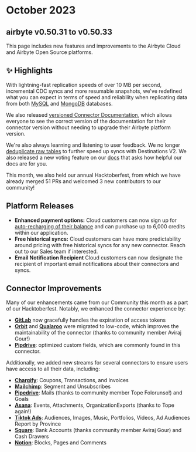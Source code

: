 # October 2023
## airbyte v0.50.31 to v0.50.33

This page includes new features and improvements to the Airbyte Cloud and Airbyte Open Source platforms.

## ✨ Highlights

With lightning-fast replication speeds of over 10 MB per second, incremental CDC syncs and more resumable snapshots, we've redefined what you can expect in terms of speed and reliability when replicating data from both [MySQL](https://airbyte.com/blog/behind-the-performance-improvements-of-our-mysql-source) and [MongoDB](https://airbyte.com/blog/10-mb-per-second-incremental-mongodb-syncs) databases.

We also released [versioned Connector Documentation](https://github.com/airbytehq/airbyte/pull/30410), which allows everyone to see the correct version of the documentation for their connector version without needing to upgrade their Airbyte platform version.

We're also always learning and listening to user feedback. We no longer [deduplicate raw tables](https://github.com/airbytehq/airbyte/pull/31520) to further speed up syncs with Destinations V2. We also released a new voting feature on our [docs](https://docs.airbyte.com) that asks how helpful our docs are for you.

This month, we also held our annual Hacktoberfest, from which we have already merged 51 PRs and welcomed 3 new contributors to our community!

## Platform Releases
- **Enhanced payment options:** Cloud customers can now sign up for [auto-recharging of their balance](https://docs.airbyte.com/cloud/managing-airbyte-cloud/manage-credits#automatic-reload-of-credits-beta) and can purchase up to 6,000 credits within our application.
- **Free historical syncs:** Cloud customers can have more predictability around pricing with free historical syncs for any new connector. Reach out to our Sales team if interested.
- **Email Notification Recipient** Cloud customers can now designate the recipient of important email notifications about their connectors and syncs.

## Connector Improvements

Many of our enhancements came from our Community this month as a part of our Hacktoberfest. Notably, we enhanced the connector experience by:

- [**GitLab**](https://github.com/airbytehq/airbyte/pull/31492) now gracefully handles the expiration of access tokens 
- [**Orbit**](https://github.com/airbytehq/airbyte/pull/30138) and [**Qualaroo**](https://github.com/airbytehq/airbyte/pull/30138) were migrated to low-code, which improves the maintainability of the connector (thanks to community member Aviraj Gour!)
- [**Pipdrive**](https://github.com/airbytehq/airbyte/pull/30138): optimized custom fields, which are commonly found in this connector.

Additionally, we added new streams for several connectors to ensure users have access to all their data, including:
- [**Chargify**](https://github.com/airbytehq/airbyte/pull/31116): Coupons, Transactions, and Invoices
- [**Mailchimp**](https://github.com/airbytehq/airbyte/pull/31922): Segment and Unsubscribes
- [**Pipedrive**](https://github.com/airbytehq/airbyte/pull/31885): Mails (thanks to community member Tope Folorunso!) and Goals
- [**Asana**](https://github.com/airbytehq/airbyte/pull/31634): Events, Attachments, OrganizationExports (thanks to Tope again!)
- [**Tiktok Ads**](https://github.com/airbytehq/airbyte/pull/31610): Audiences, Images, Music, Portfolios, Videos, Ad Audiences Report by Province
- [**Square**](https://github.com/airbytehq/airbyte/pull/30138): Bank Accounts (thanks community member Aviraj Gour) and Cash Drawers
- [**Notion**](https://github.com/airbytehq/airbyte/pull/30324): Blocks, Pages and Comments
